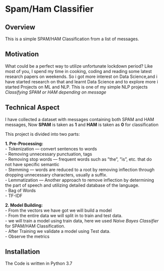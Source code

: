 # Spam/Ham Classifier

## Overview
This is a simple SPAM/HAM Classification from a list of messages.

## Motivation
What could be a perfect way to utilize unfortunate lockdown period? Like most of you, I spend my time in cooking, coding and reading some latest research papers on weekends. So i got more interest on Data Science,and i have started research on that and learnt Data Science and to explore more i started Projects on ML and NLP. This is one of my simple NLP projects *Classifying SPAM or HAM depending on message*

## Technical Aspect

I have collected a dataset with messages containing both SPAM and HAM messages, Now **SPAM** is taken as **1** and **HAM** is taken as **0** for classification

This project is divided into two parts:

**1. Pre-Processing:**\
       - Tokenization — convert sentences to words\
       - Removing unnecessary punctuation, tags\
       - Removing stop words — frequent words such as ”the”, ”is”, etc. that do not have specific semantic\
       - Stemming — words are reduced to a root by removing inflection through dropping unnecessary characters, usually a suffix.\
       - Lemmatization — Another approach to remove inflection by determining the part of speech and utilizing detailed database of the language.\
       - Bag of Words\
       - TF-IDF
       
 **2. Model Building:**\
       - From the vectors we have got we will build a model\
       - From the entire data we will split in to train and test data.\
       - we will train a model using train data, here we used *Naive Bayes Classifier* for SPAM/HAM Classification.\
       - After Training we validate a model using Test data.\
       - Observe the metrics
             
## Installation  
The Code is written in Python 3.7



